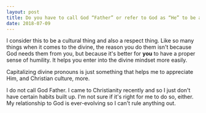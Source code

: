 ```yaml
---
layout: post
title: Do you have to call God “Father” or refer to God as “He” to be a Christian?
date: 2018-07-09
---
```


<p>I consider this to be a cultural thing and also a respect thing. Like so many things when it comes to the divine, the reason you do them isn't because God needs them from you, but because it's better for <b>you</b> to have a proper sense of humility. It helps you enter into the divine mindset more easily.</p><p>Capitalizing divine pronouns is just something that helps me to appreciate Him, and Christian culture, more.</p><p>I do not call God Father. I came to Christianity recently and so I just don't have certain habits built up. I'm not sure if it's right for me to do so, either. My relationship to God is ever-evolving so I can't rule anything out.</p>
